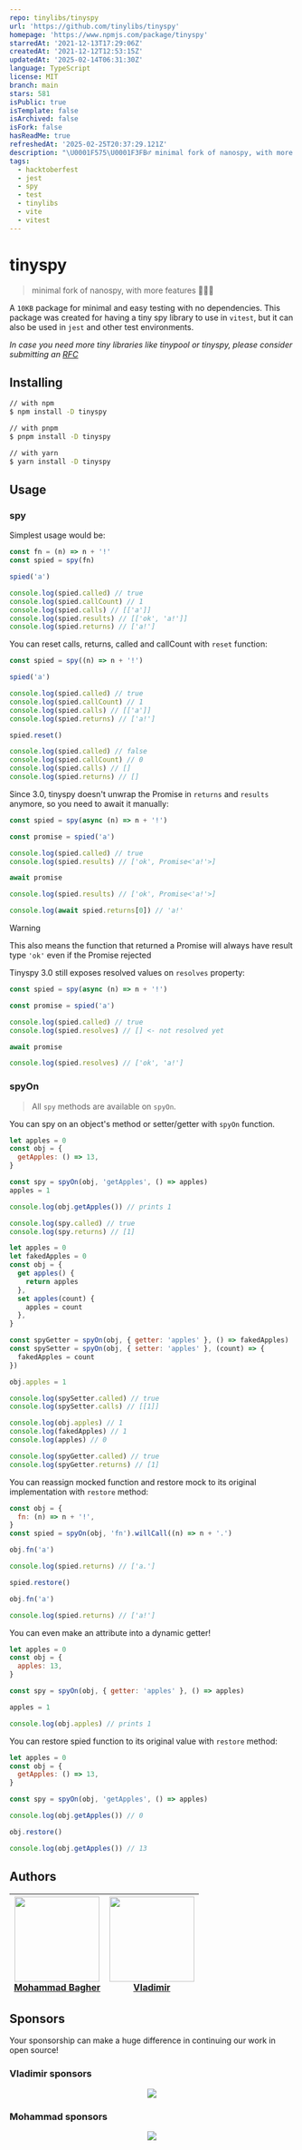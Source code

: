```yaml
---
repo: tinylibs/tinyspy
url: 'https://github.com/tinylibs/tinyspy'
homepage: 'https://www.npmjs.com/package/tinyspy'
starredAt: '2021-12-13T17:29:06Z'
createdAt: '2021-12-12T12:53:15Z'
updatedAt: '2025-02-14T06:31:30Z'
language: TypeScript
license: MIT
branch: main
stars: 581
isPublic: true
isTemplate: false
isArchived: false
isFork: false
hasReadMe: true
refreshedAt: '2025-02-25T20:37:29.121Z'
description: "\U0001F575\U0001F3FB‍♂️ minimal fork of nanospy, with more features "
tags:
  - hacktoberfest
  - jest
  - spy
  - test
  - tinylibs
  - vite
  - vitest
---
```


# tinyspy

> minimal fork of nanospy, with more features 🕵🏻‍♂️

A `10KB` package for minimal and easy testing with no dependencies.
This package was created for having a tiny spy library to use in `vitest`, but it can also be used in `jest` and other test environments.

_In case you need more tiny libraries like tinypool or tinyspy, please consider submitting an [RFC](https://github.com/tinylibs/rfcs)_

## Installing

```bash
// with npm
$ npm install -D tinyspy

// with pnpm
$ pnpm install -D tinyspy

// with yarn
$ yarn install -D tinyspy
```

## Usage

### spy

Simplest usage would be:

```js
const fn = (n) => n + '!'
const spied = spy(fn)

spied('a')

console.log(spied.called) // true
console.log(spied.callCount) // 1
console.log(spied.calls) // [['a']]
console.log(spied.results) // [['ok', 'a!']]
console.log(spied.returns) // ['a!']
```

You can reset calls, returns, called and callCount with `reset` function:

```js
const spied = spy((n) => n + '!')

spied('a')

console.log(spied.called) // true
console.log(spied.callCount) // 1
console.log(spied.calls) // [['a']]
console.log(spied.returns) // ['a!']

spied.reset()

console.log(spied.called) // false
console.log(spied.callCount) // 0
console.log(spied.calls) // []
console.log(spied.returns) // []
```

Since 3.0, tinyspy doesn't unwrap the Promise in `returns` and `results` anymore, so you need to await it manually:

```js
const spied = spy(async (n) => n + '!')

const promise = spied('a')

console.log(spied.called) // true
console.log(spied.results) // ['ok', Promise<'a!'>]

await promise

console.log(spied.results) // ['ok', Promise<'a!'>]

console.log(await spied.returns[0]) // 'a!'
```

> [!WARNING]
> This also means the function that returned a Promise will always have result type `'ok'` even if the Promise rejected

Tinyspy 3.0 still exposes resolved values on `resolves` property:

```js
const spied = spy(async (n) => n + '!')

const promise = spied('a')

console.log(spied.called) // true
console.log(spied.resolves) // [] <- not resolved yet

await promise

console.log(spied.resolves) // ['ok', 'a!']
```

### spyOn

> All `spy` methods are available on `spyOn`.

You can spy on an object's method or setter/getter with `spyOn` function.

```js
let apples = 0
const obj = {
  getApples: () => 13,
}

const spy = spyOn(obj, 'getApples', () => apples)
apples = 1

console.log(obj.getApples()) // prints 1

console.log(spy.called) // true
console.log(spy.returns) // [1]
```

```js
let apples = 0
let fakedApples = 0
const obj = {
  get apples() {
    return apples
  },
  set apples(count) {
    apples = count
  },
}

const spyGetter = spyOn(obj, { getter: 'apples' }, () => fakedApples)
const spySetter = spyOn(obj, { setter: 'apples' }, (count) => {
  fakedApples = count
})

obj.apples = 1

console.log(spySetter.called) // true
console.log(spySetter.calls) // [[1]]

console.log(obj.apples) // 1
console.log(fakedApples) // 1
console.log(apples) // 0

console.log(spyGetter.called) // true
console.log(spyGetter.returns) // [1]
```

You can reassign mocked function and restore mock to its original implementation with `restore` method:

```js
const obj = {
  fn: (n) => n + '!',
}
const spied = spyOn(obj, 'fn').willCall((n) => n + '.')

obj.fn('a')

console.log(spied.returns) // ['a.']

spied.restore()

obj.fn('a')

console.log(spied.returns) // ['a!']
```

You can even make an attribute into a dynamic getter!

```js
let apples = 0
const obj = {
  apples: 13,
}

const spy = spyOn(obj, { getter: 'apples' }, () => apples)

apples = 1

console.log(obj.apples) // prints 1
```

You can restore spied function to its original value with `restore` method:

```js
let apples = 0
const obj = {
  getApples: () => 13,
}

const spy = spyOn(obj, 'getApples', () => apples)

console.log(obj.getApples()) // 0

obj.restore()

console.log(obj.getApples()) // 13
```

## Authors

| <a href="https://github.com/Aslemammad"> <img width='150' src="https://avatars.githubusercontent.com/u/37929992?v=4" /><br> Mohammad Bagher </a> | <a href="https://github.com/sheremet-va"> <img width='150' src="https://avatars.githubusercontent.com/u/16173870?v=4" /><br> Vladimir </a> |
| ------------------------------------------------------------------------------------------------------------------------------------------------ | ------------------------------------------------------------------------------------------------------------------------------------------ |

## Sponsors

Your sponsorship can make a huge difference in continuing our work in open source!

### Vladimir sponsors

<p align="center">
  <a href="https://cdn.jsdelivr.net/gh/sheremet-va/static/sponsors.svg">
    <img src='https://cdn.jsdelivr.net/gh/sheremet-va/static/sponsors.svg'/>
  </a>
</p>

### Mohammad sponsors

<p align="center">
  <a href="https://cdn.jsdelivr.net/gh/aslemammad/static/sponsors.svg">
    <img src='https://cdn.jsdelivr.net/gh/aslemammad/static/sponsors.svg'/>
  </a>
</p>

